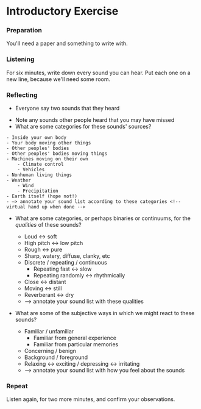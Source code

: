 # Introductory Exercise

### Preparation
You'll need a paper and something to write with.

### Listening
For six minutes, write down every sound you can hear. Put each one on a new line, because we'll need some room.
<!-- we'll turn cameras off for that time -->

### Reflecting


<!-- On Zoom, lock video order, then left-to-right, top-to-bottom  -->
- Everyone say two sounds that they heard
<!-- normally, everyone go around in a circle saying sounds until there are no more sounds -->
- Note any sounds other people heard that you may have missed
- What are some categories for these sounds' sources?
<!-- do this on a whiteboard -->
    - Inside your own body
    - Your body moving other things
    - Other peoples' bodies
    - Other peoples' bodies moving things
    - Machines moving on their own
        - Climate control
        - Vehicles
    - Nonhuman living things
    - Weather
        - Wind
        - Precipitation
    - Earth itself (hope not!)
    - —> annotate your sound list according to these categories <!-- virtual hand up when done -->

- What are some categories, or perhaps binaries or continuums, for the _qualities_ of these sounds?
    - Loud <-> soft
    - High pitch <-> low pitch
    - Rough <-> pure
    - Sharp, watery, diffuse, clanky, etc
    - Discrete / repeating / continuous
        - Repeating fast <-> slow
        - Repeating randomly <-> rhythmically
    - Close <-> distant
    - Moving <-> still
    - Reverberant <-> dry <!-- depends on your space -->
    - –> annotate your sound list with these qualities

- What are some of the subjective ways in which we might react to these sounds?
    - Familiar / unfamiliar
        - Familiar from general experience
        - Familiar from particular memories
    - Concerning / benign
    - Background / foreground
    - Relaxing <-> exciting / depressing <-> irritating
    - –> annotate your sound list with how you feel about the sounds

### Repeat

Listen again, for two more minutes, and confirm your observations.
